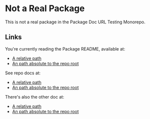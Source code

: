 # Not a Real Package

This is not a real package in the Package Doc URL Testing Monorepo.

## Links

You're currently reading the Package README, available at:

* [A relative path](README.md)
* [An path absolute to the repo root](/packages/not-a-real-package/README.md)

See repo docs at:

* [A relative path](../README.md)
* [An path absolute to the repo root](/README.md)

There's also the other doc at:

* [A relative path](../OTHER_DOC.md)
* [An path absolute to the repo root](/OTHER_DOC.md)

